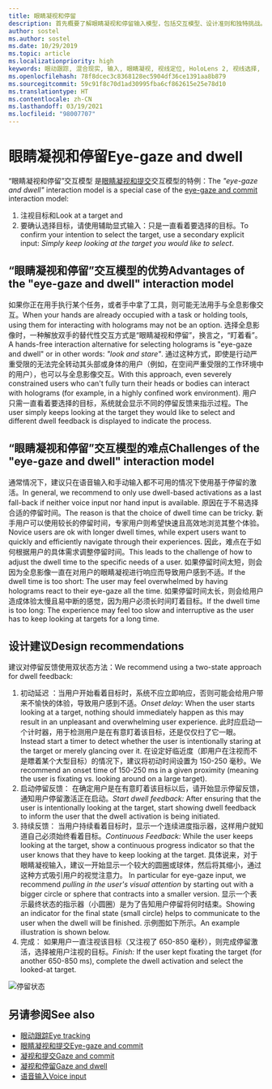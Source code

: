 ```yaml
---
title: 眼睛凝视和停留
description: 首先概要了解眼睛凝视和停留输入模型，包括交互模型、设计准则和独特挑战。
author: sostel
ms.author: sostel
ms.date: 10/29/2019
ms.topic: article
ms.localizationpriority: high
keywords: 眼动跟踪, 混合现实, 输入, 眼睛凝视, 视线定位, HoloLens 2, 视线选择, 停留, 混合现实头戴显示设备, windows 混合现实头戴显示设备, 虚拟现实头戴显示设备, HoloLens, MRTK, 混合现实工具包, 设计
ms.openlocfilehash: 78f8dcec3c8368128ec5904df36ce1391aa8b879
ms.sourcegitcommit: 59c91f8c70d1ad30995fba6cf862615e25e78d10
ms.translationtype: HT
ms.contentlocale: zh-CN
ms.lasthandoff: 03/19/2021
ms.locfileid: "98007707"
---
```

# <a name="eye-gaze-and-dwell"></a><span data-ttu-id="11bce-104">眼睛凝视和停留</span><span class="sxs-lookup"><span data-stu-id="11bce-104">Eye-gaze and dwell</span></span>

<span data-ttu-id="11bce-105">“眼睛凝视和停留”交互模型  是[眼睛凝视和提交](gaze-and-commit.md)交互模型的特例：</span><span class="sxs-lookup"><span data-stu-id="11bce-105">The _"eye-gaze and dwell"_ interaction model is a special case of the [eye-gaze and commit](gaze-and-commit.md) interaction model:</span></span>
1. <span data-ttu-id="11bce-106">注视目标和</span><span class="sxs-lookup"><span data-stu-id="11bce-106">Look at a target and</span></span> 
2. <span data-ttu-id="11bce-107">要确认选择目标，请使用辅助显式输入：只是一直看着要选择的目标。</span><span class="sxs-lookup"><span data-stu-id="11bce-107">To confirm your intention to select the target, use a secondary explicit input: _Simply keep looking at the target you would like to select_.</span></span>

## <a name="advantages-of-the-eye-gaze-and-dwell-interaction-model"></a><span data-ttu-id="11bce-108">“眼睛凝视和停留”交互模型的优势</span><span class="sxs-lookup"><span data-stu-id="11bce-108">Advantages of the "eye-gaze and dwell" interaction model</span></span> 

<span data-ttu-id="11bce-109">如果你正在用手执行某个任务，或者手中拿了工具，则可能无法用手与全息影像交互。</span><span class="sxs-lookup"><span data-stu-id="11bce-109">When your hands are already occupied with a task or holding tools, using them for interacting with holograms may not be an option.</span></span>
<span data-ttu-id="11bce-110">选择全息影像时，一种解放双手的替代性交互方式是“眼睛凝视和停留”，换言之，“盯着看”。 </span><span class="sxs-lookup"><span data-stu-id="11bce-110">A hands-free interaction alternative for selecting holograms is "eye-gaze and dwell" or in other words: _"look and stare"_.</span></span> <span data-ttu-id="11bce-111">通过这种方式，即使是行动严重受限的无法完全转动其头部或身体的用户（例如，在空间严重受限的工作环境中的用户），也可以与全息影像交互。</span><span class="sxs-lookup"><span data-stu-id="11bce-111">With this approach, even severely constrained users who can't fully turn their heads or bodies can interact with holograms (for example, in a highly confined work environment).</span></span>
<span data-ttu-id="11bce-112">用户只需一直看着要选择的目标，系统就会显示不同的停留反馈来指示过程。</span><span class="sxs-lookup"><span data-stu-id="11bce-112">The user simply keeps looking at the target they would like to select and different dwell feedback is displayed to indicate the process.</span></span>

## <a name="challenges-of-the-eye-gaze-and-dwell-interaction-model"></a><span data-ttu-id="11bce-113">“眼睛凝视和停留”交互模型的难点</span><span class="sxs-lookup"><span data-stu-id="11bce-113">Challenges of the "eye-gaze and dwell" interaction model</span></span>

<span data-ttu-id="11bce-114">通常情况下，建议只在语音输入和手动输入都不可用的情况下使用基于停留的激活。</span><span class="sxs-lookup"><span data-stu-id="11bce-114">In general, we  recommend to only use dwell-based activations as a last fall-back if neither voice input nor hand input is available.</span></span> <span data-ttu-id="11bce-115">原因在于不易选择合适的停留时间。</span><span class="sxs-lookup"><span data-stu-id="11bce-115">The reason is that the choice of dwell time can be tricky.</span></span> <span data-ttu-id="11bce-116">新手用户可以使用较长的停留时间，专家用户则希望快速且高效地浏览其整个体验。</span><span class="sxs-lookup"><span data-stu-id="11bce-116">Novice users are ok with longer dwell times, while expert users want to quickly and efficiently navigate through their experiences.</span></span> <span data-ttu-id="11bce-117">因此，难点在于如何根据用户的具体需求调整停留时间。</span><span class="sxs-lookup"><span data-stu-id="11bce-117">This leads to the challenge of how to adjust the dwell time to the specific needs of a user.</span></span>
<span data-ttu-id="11bce-118">如果停留时间太短，则会因为全息影像一直在对用户的眼睛凝视进行响应而导致用户感到不适。</span><span class="sxs-lookup"><span data-stu-id="11bce-118">If the dwell time is too short: The user may feel overwhelmed by having holograms react to their eye-gaze all the time.</span></span> <span data-ttu-id="11bce-119">如果停留时间太长，则会给用户造成体验太慢且易中断的感觉，因为用户必须长时间盯着目标。</span><span class="sxs-lookup"><span data-stu-id="11bce-119">If the dwell time is too long: The experience may feel too slow and interruptive as the user has to keep looking at targets for a long time.</span></span>

## <a name="design-recommendations"></a><span data-ttu-id="11bce-120">设计建议</span><span class="sxs-lookup"><span data-stu-id="11bce-120">Design recommendations</span></span>

<span data-ttu-id="11bce-121">建议对停留反馈使用双状态方法：</span><span class="sxs-lookup"><span data-stu-id="11bce-121">We recommend using a two-state approach for dwell feedback:</span></span>
1. <span data-ttu-id="11bce-122">初动延迟  ：当用户开始看着目标时，系统不应立即响应，否则可能会给用户带来不愉快的体验，导致用户感到不适。</span><span class="sxs-lookup"><span data-stu-id="11bce-122">*Onset delay*: When the user starts looking at a target, nothing should immediately happen as this may result in an unpleasant and overwhelming user experience.</span></span> <span data-ttu-id="11bce-123">此时应启动一个计时器，用于检测用户是在有意盯着该目标，还是仅仅扫了它一眼。</span><span class="sxs-lookup"><span data-stu-id="11bce-123">Instead start a timer to detect whether the user is intentionally staring at the target or merely glancing over it.</span></span>
<span data-ttu-id="11bce-124">在设定好临近度（即用户在注视而不是瞟着某个大型目标）的情况下，建议将初动时间设置为 150-250 毫秒。</span><span class="sxs-lookup"><span data-stu-id="11bce-124">We recommend an onset time of 150-250 ms in a given proximity (meaning the user is fixating vs. looking around on a large target).</span></span>  
2. <span data-ttu-id="11bce-125">启动停留反馈：  在确定用户是在有意盯着该目标以后，请开始显示停留反馈，通知用户停留激活正在启动。</span><span class="sxs-lookup"><span data-stu-id="11bce-125">*Start dwell feedback:* After ensuring that the user is intentionally looking at the target, start showing dwell feedback to inform the user that the dwell activation is being initiated.</span></span> 
3. <span data-ttu-id="11bce-126">持续反馈：  当用户持续看着目标时，显示一个连续进度指示器，这样用户就知道自己必须始终看着目标。</span><span class="sxs-lookup"><span data-stu-id="11bce-126">*Continuous Feedback:* While the user keeps looking at the target, show a continuous progress indicator so that the user knows that they have to keep looking at the target.</span></span> <span data-ttu-id="11bce-127">具体说来，对于眼睛凝视输入，建议一开始显示一个较大的圆圈或球体，然后将其缩小，通过这种方式吸引用户的视觉注意力。 </span><span class="sxs-lookup"><span data-stu-id="11bce-127">In particular for eye-gaze input, we recommend _pulling in the user's visual attention_ by starting out with a bigger circle or sphere that contracts into a smaller version.</span></span> <span data-ttu-id="11bce-128">显示一个表示最终状态的指示器（小圆圈）是为了告知用户停留将何时结束。</span><span class="sxs-lookup"><span data-stu-id="11bce-128">Showing an indicator for the final state (small circle) helps to communicate to the user when the dwell will be finished.</span></span> <span data-ttu-id="11bce-129">示例图如下所示。</span><span class="sxs-lookup"><span data-stu-id="11bce-129">An example illustration is shown below.</span></span> 
4. <span data-ttu-id="11bce-130">完成：  如果用户一直注视该目标（又注视了 650-850 毫秒），则完成停留激活，选择被用户注视的目标。</span><span class="sxs-lookup"><span data-stu-id="11bce-130">*Finish:* If the user kept fixating the target (for another 650-850 ms), complete the dwell activation and select the looked-at target.</span></span>

![停留状态](images/eyes_dwellstate_recommendation.png)<br>

## <a name="see-also"></a><span data-ttu-id="11bce-132">另请参阅</span><span class="sxs-lookup"><span data-stu-id="11bce-132">See also</span></span>

* [<span data-ttu-id="11bce-133">眼动跟踪</span><span class="sxs-lookup"><span data-stu-id="11bce-133">Eye tracking</span></span>](eye-tracking.md)
* [<span data-ttu-id="11bce-134">眼睛凝视和提交</span><span class="sxs-lookup"><span data-stu-id="11bce-134">Eye-gaze and commit</span></span>](gaze-and-commit-eyes.md)
* [<span data-ttu-id="11bce-135">凝视和提交</span><span class="sxs-lookup"><span data-stu-id="11bce-135">Gaze and commit</span></span>](gaze-and-commit.md)
* [<span data-ttu-id="11bce-136">凝视和停留</span><span class="sxs-lookup"><span data-stu-id="11bce-136">Gaze and dwell</span></span>](gaze-and-dwell.md)
* [<span data-ttu-id="11bce-137">语音输入</span><span class="sxs-lookup"><span data-stu-id="11bce-137">Voice input</span></span>](../out-of-scope/voice-design.md)
